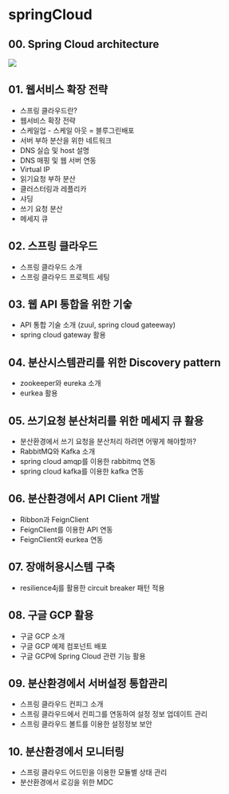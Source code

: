 # springCloud

## 00. Spring Cloud architecture
  <img src="https://spring.io/images/cloud-diagram-dark-b902fd07e60945a9a8930ca01f86bdf3.svg" />

## 01. 웹서비스 확장 전략
  - 스프링 클라우드란?
  - 웹서비스 확장 전략
  - 스케일업 - 스케일 아웃 = 블루그린배포
  - 서버 부하 분산을 위한 네트워크
  - DNS 실습 및 host 설명
  - DNS 매핑 및 웹 서버 연동
  - Virtual IP
  - 읽기요청 부하 분산
  - 클러스터링과 레플리카
  - 샤딩
  - 쓰기 요청 분산
  - 메세지 큐

## 02. 스프링 클라우드
  - 스프링 클라우드 소개
  - 스프링 클라우드 프로젝트 세팅

## 03. 웹 API 통합을 위한 기숳
  - API 통합 기술 소개 (zuul, spring cloud gateeway)
  - spring cloud gateway 활용

## 04. 분산시스템관리를 위한 Discovery pattern
  - zookeeper와 eureka 소개
  - eurkea 활용

## 05. 쓰기요청 분산처리를 위한 메세지 큐 활용
  - 분산환경에서 쓰기 요청을 분산처리 하려면 어떻게 해야할까?
  - RabbitMQ와 Kafka 소개
  - spring cloud amqp를 이용한 rabbitmq 연동
  - spring cloud kafka를 이용한 kafka 연동

## 06. 분산환경에서 API Client 개발
  - Ribbon과 FeignClient
  - FeignClient를 이용한 API 연동
  - FeignClient와 eurkea 연동

## 07. 장애허용시스템 구축
  - resilience4j를 활용한 circuit breaker 패턴 적용

## 08. 구글 GCP 활용
  - 구글 GCP 소개
  - 구글 GCP 예제 컴포넌트 배포
  - 구글 GCP에 Spring Cloud 관련 기능 활용

## 09. 분산환경에서 서버설정 통합관리
  - 스프링 클라우드 컨피그 소개
  - 스프링 클라우드에서 컨피그를 연동하여 설정 정보 업데이트 관리
  - 스프링 클라우드 볼트를 이용한 설정정보 보안

## 10. 분산환경에서 모니터링
  - 스프링 클라우드 어드민을 이용한 모듈별 상태 관리
  - 분산환경에서 로깅을 위한 MDC
